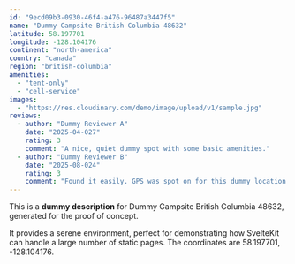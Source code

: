 ```yaml
---
id: "9ecd09b3-0930-46f4-a476-96487a3447f5"
name: "Dummy Campsite British Columbia 48632"
latitude: 58.197701
longitude: -128.104176
continent: "north-america"
country: "canada"
region: "british-columbia"
amenities:
  - "tent-only"
  - "cell-service"
images:
  - "https://res.cloudinary.com/demo/image/upload/v1/sample.jpg"
reviews:
  - author: "Dummy Reviewer A"
    date: "2025-04-027"
    rating: 3
    comment: "A nice, quiet dummy spot with some basic amenities."
  - author: "Dummy Reviewer B"
    date: "2025-08-024"
    rating: 3
    comment: "Found it easily. GPS was spot on for this dummy location."
---
```


This is a **dummy description** for Dummy Campsite British Columbia 48632, generated for the proof of concept.

It provides a serene environment, perfect for demonstrating how SvelteKit can handle a large number of static pages. The coordinates are 58.197701, -128.104176.
